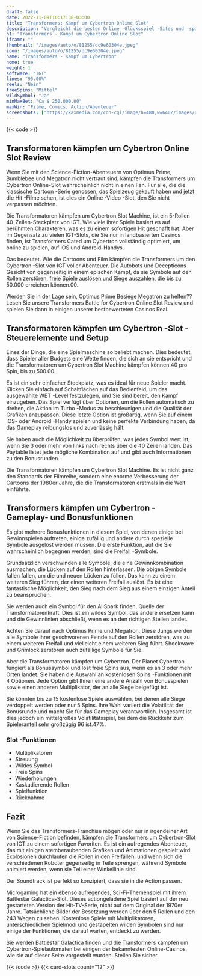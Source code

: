 ```yaml
---
draft: false
date: 2022-11-09T16:17:38+03:00
title: "Transformers: Kampf um Cybertron Online Slot"
description: "Vergleicht die besten Online -Glücksspiel -Sites und -spiele Kanadas.  Unabhängige Produktbewertungen und exklusive Anmeldeangebote. Jetzt spielen!"
h1: "Transformers - Kampf um Cybertron Online Slot"
iframe: ""
thumbnail: "/images/auto/o/81255/dc9e60304e.jpeg"
icon: "/images/auto/o/81255/dc9e60304e.jpeg"
name: "Transformers - Kampf um Cybertron"
home: true
weight: 1
software: "IGT"
lines: "95.00%"
reels: "Nein"
freeSpins: "Mittel"
wildSymbol: "Ja"
minMaxBet: "Ca $ 250.000.00"
maxWin: "Filme, Comics, Action/Abenteuer"
screenshots: ["https://kaxmedia.com/cdn-cgi/image/h=480,w=640//images/auto/o/16292/d139bfbe4e.png"]
---
```


{{< code >}}<h2>Transformatoren kämpfen um Cybertron Online Slot Review</h2><p>Wenn Sie mit den Science-Fiction-Abenteuern von Optimus Prime, Bumblebee und Megatron nicht vertraut sind, kämpfen die Transformers um Cybertron Online-Slot wahrscheinlich nicht in einen Fan. Für alle, die die klassische Cartoon -Serie genossen, das Spielzeug gekauft haben und jetzt die Hit -Filme sehen, ist dies ein Online -Video -Slot, den Sie nicht verpassen möchten.</p><p>Die Transformatoren kämpfen um Cybertron Slot Machine, ist ein 5-Rollen-40-Zeilen-Steckplatz von IGT. Wie viele ihrer Spiele basiert es auf berühmten Charakteren, was es zu einem sofortigen Hit geschafft hat. Aber im Gegensatz zu vielen IGT-Slots, die Sie nur in landbasierten Casinos finden, ist Transformers Cated um Cybertron vollständig optimiert, um online zu spielen, auf iOS und Android-Handys.</p><p>Das bedeutet. Wie die Cartoons und Film kämpfen die Transformers um den Cybertron -Slot von IGT voller Abenteuer. Die Autobots und Decepticons Gesicht von gegenseitig in einem epischen Kampf, da sie Symbole auf den Rollen zerstören, freie Spiele auslösen und Siege auszahlen, die bis zu 50.000 erreichen können.00.</p><p>Werden Sie in der Lage sein, Optimus Prime Besiege Megatron zu helfen?? Lesen Sie unsere Transformers Battle for Cybertron Online Slot Review und spielen Sie dann in einigen unserer bestbewerteten Casinos Real.</p><h2>Transformatoren kämpfen um Cybertron -Slot -Steuerelemente und Setup</h2><p>Eines der Dinge, die eine Spielmaschine so beliebt machen. Dies bedeutet, dass Spieler aller Budgets eine Wette finden, die sich an sie entspricht und die Transformatoren um Cybertron Slot Machine kämpfen können.40 pro Spin, bis zu 500.00.</p><p>Es ist ein sehr einfacher Steckplatz, was es ideal für neue Spieler macht. Klicken Sie einfach auf Schaltflächen auf das Bedienfeld, um das ausgewählte WET -Level festzulegen, und Sie sind bereit, den Kampf einzugeben. Das Spiel verfügt über Optionen, um die Rollen automatisch zu drehen, die Aktion im Turbo -Modus zu beschleunigen und die Qualität der Grafiken anzupassen. Diese letzte Option ist großartig, wenn Sie auf einem iOS- oder Android -Handy spielen und keine perfekte Verbindung haben, da das Gameplay reibungslos und zuverlässig hält.</p><p>Sie haben auch die Möglichkeit zu überprüfen, was jedes Symbol wert ist, wenn Sie 3 oder mehr von links nach rechts über die 40 Zeilen landen. Das Paytable listet jede mögliche Kombination auf und gibt auch Informationen zu den Bonusrunden.</p><p>Die Transformatoren kämpfen um Cybertron Slot Machine. Es ist nicht ganz den Standards der Filmreihe, sondern eine enorme Verbesserung der Cartoons der 1980er Jahre, die die Transformatoren erstmals in die Welt einführte.</p><h2>Transformers kämpfen um Cybertron -Gameplay- und Bonusfunktionen</h2><p>Es gibt mehrere Bonusfunktionen in diesem Spiel, von denen einige bei Gewinnspielen auftreten, einige zufällig und andere durch spezielle Symbole ausgelöst werden müssen. Die erste Funktion, auf die Sie wahrscheinlich begegnen werden, sind die Freifall -Symbole.</p><p>Grundsätzlich verschwinden alle Symbole, die eine Gewinnkombination ausmachen, die Lücken auf den Rollen hinterlassen. Die obigen Symbole fallen fallen, um die und neuen Lücken zu füllen. Das kann zu einem weiteren Sieg führen, der einen weiteren Freifall auslöst. Es ist eine fantastische Möglichkeit, den Sieg nach dem Sieg aus einem einzigen Anteil zu beanspruchen.</p><p>Sie werden auch ein Symbol für den AllSpark finden, Quelle der Transformatorenkraft. Dies ist ein wildes Symbol, das andere ersetzen kann und die Gewinnlinien abschließt, wenn es an den richtigen Stellen landet.</p><p>Achten Sie darauf nach Optimus Prime und Megatron. Diese Jungs werden alle Symbole ihrer geschworenen Feinde auf den Rollen zerstören, was zu einem weiteren Freifall und vielleicht einem weiteren Sieg führt. Shockwave und Grimlock zerstören auch zufällige Symbole für Sie.</p><p>Aber die Transformatoren kämpfen um Cybertron. Der Planet Cybertron fungiert als Bonussymbol und löst freie Spins aus, wenn es an 3 oder mehr Orten landet. Sie haben die Auswahl an kostenlosen Spins -Funktionen mit 4 Optionen. Jede Option gibt Ihnen eine andere Anzahl von Bonusspielen sowie einen anderen Multiplikator, der an alle Siege beigefügt ist.</p><p>Sie könnten bis zu 15 kostenlose Spiele auswählen, bei denen alle Siege verdoppelt werden oder nur 5 Spins. Ihre Wahl variiert die Volatilität der Bonusrunde und macht Sie für das Gameplay verantwortlich. Insgesamt ist dies jedoch ein mittelgroßes Volatilitätsspiel, bei dem die Rückkehr zum Spieleranteil sehr großzügig 96 ist.47%.</p><h3>
Slot -Funktionen</h3><ul>
<li></span>
Multiplikatoren</li>
<li></span>
Streuung</li>
<li></span>
Wildes Symbol</li>
<li></span>
Freie Spins</li>
<li></span>
Wiederholungen</li>
<li></span>
Kaskadierende Rollen</li>
<li></span>
Spielfunktion</li>
<li></span>
Rücknahme</li></ul><h2>Fazit</h2><p>Wenn Sie das Transformers-Franchise mögen oder nur in irgendeiner Art von Science-Fiction befinden, kämpfen die Transformers um Cybertron-Slot von IGT zu einem sofortigen Favoriten. Es ist ein aufregendes Abenteuer, das mit einigen atemberaubenden Grafiken und Animationen gespielt wird. Explosionen durchlaufen die Rollen in den Freifällen, und wenn sich die verschiedenen Roboter gegenseitig in Teile sprengen, während Symbole animiert werden, wenn sie Teil einer Winkellinie sind.</p><p>Der Soundtrack ist perfekt so konzipiert, dass sie in die Action passen.</p><p>Microgaming hat ein ebenso aufregendes, Sci-Fi-Themenspiel mit ihrem Battlestar Galactica-Slot. Dieses actiongeladene Spiel basiert auf der neu gestarteten Version der Hit-TV-Serie, nicht auf dem Original der 1970er Jahre. Tatsächliche Bilder der Besetzung werden über den 5 Rollen und den 243 Wegen zu sehen. Kostenlose Spiele mit Multiplikatoren, unterschiedlichen Spielmodi und gestapelten wilden Symbolen sind nur einige der Funktionen, die darauf warten, entdeckt zu werden.</p><p>Sie werden Battlestar Galactica finden und die Transformers kämpfen um Cybertron-Spielautomaten bei einigen der bekanntesten Online-Casinos, wie sie auf dieser Seite vorgestellt wurden. Stellen Sie sicher.</p>{{< /code >}}
 {{< card-slots count="12" >}}